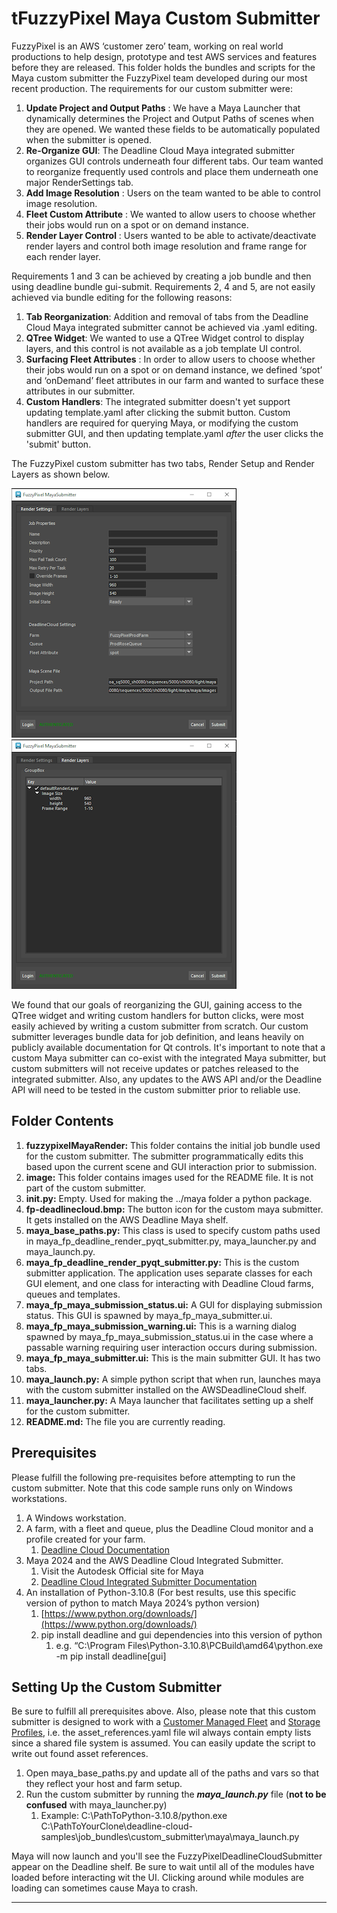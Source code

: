 # tFuzzyPixel Maya Custom Submitter

FuzzyPixel is an AWS ‘customer zero’ team, working on real world productions to help design, prototype and test AWS services and features before they are released. This folder holds the bundles and scripts for the Maya custom submitter the FuzzyPixel team developed during our most recent production. The requirements for our custom submitter were:

1. **Update Project and Output Paths** : We have a Maya Launcher that dynamically determines the Project and Output Paths of scenes when they are opened. We wanted these fields to be automatically populated when the submitter is opened.
2. **Re-Organize GUI**: The Deadline Cloud Maya integrated submitter organizes GUI controls underneath four different tabs. Our team wanted to reorganize frequently used controls and place them underneath one major RenderSettings tab.
3. **Add Image Resolution** : Users on the team wanted to be able to control image resolution.
4. **Fleet Custom Attribute** : We wanted to allow users to choose whether their jobs would run on a spot or on demand instance.
5. **Render Layer Control** : Users wanted to be able to activate/deactivate render layers and control both image resolution and frame range for each render layer.

Requirements 1 and 3 can be achieved by creating a job bundle and then using deadline bundle gui-submit. Requirements 2, 4 and 5, are not easily achieved via bundle editing for the following reasons:

1. **Tab Reorganization**: Addition and removal of tabs from the Deadline Cloud Maya integrated submitter cannot be achieved via .yaml editing.
2. **QTree Widget**: We wanted to use a QTree Widget control to display layers, and this control is not available as a job template UI control.
3. **Surfacing Fleet Attributes** : In order to allow users to choose whether their jobs would run on a spot or on demand instance, we defined ‘spot’ and ‘onDemand’ fleet attributes in our farm and wanted to surface these attributes in our submitter.
4. **Custom Handlers**: The integrated submitter doesn't yet support updating template.yaml after clicking the submit button. Custom handlers are required for querying Maya, or modifying the custom submitter GUI, and then updating template.yaml *after* the user clicks the  'submit' button.

The FuzzyPixel custom submitter has two tabs, Render Setup and Render Layers as shown below.

![RenderSettings](image/README/RenderSettings.png)![RenderLayers](image/README/RenderLayers.png)

We found that our goals of reorganizing the GUI, gaining access to the QTree widget and writing custom handlers for button clicks, were most easily achieved by writing a custom submitter from scratch. Our custom submitter leverages bundle data for job definition, and leans heavily on publicly available documentation for Qt controls. It's important to note that a custom Maya submitter can co-exist with the integrated Maya submitter, but custom submitters will not receive updates or patches released to the integrated submitter. Also, any updates to the AWS API and/or the Deadline API will need to be tested in the custom submitter prior to reliable use.

## Folder Contents

1. **fuzzypixelMayaRender:** This folder contains the initial job bundle used for the custom submitter. The submitter programmatically edits this based upon the current scene and GUI interaction prior to submission.
2. **image:** This folder contains images used for the README file. It is not part of the custom submitter.
3. **____init____.py:** Empty. Used for making the ../maya folder a python package.
4. **fp-deadlinecloud.bmp:** The button icon for the custom maya submitter. It gets installed on the AWS Deadline Maya shelf.
5. **maya_base_paths.py:** This class is used to specify custom paths used in maya_fp_deadline_render_pyqt_submitter.py, maya_launcher.py and maya_launch.py.
6. **maya_fp_deadline_render_pyqt_submitter.py:** This is the custom submitter application. The application uses separate classes for each GUI element, and one class for interacting with Deadline Cloud farms, queues and templates.
7. **maya_fp_maya_submission_status.ui:** A GUI for displaying submission status. This GUI is spawned by maya_fp_maya_submitter.ui.
8. **maya_fp_maya_submission_warning.ui:** This is a warning dialog spawned by maya_fp_maya_submission_status.ui in the case where a passable warning requiring user interaction occurs during submission.
9. **maya_fp_maya_submitter.ui:** This is the main submitter GUI. It has two tabs.
10. **maya_launch.py:** A simple python script that when run, launches maya with the custom submitter installed on the AWSDeadlineCloud shelf.
11. **maya_launcher.py:** A Maya launcher that facilitates setting up a shelf for the custom submitter.
12. **README.md:** The file you are currently reading.

## Prerequisites

Please fulfill the following pre-requisites before attempting to run the custom submitter. Note that this code sample runs only on Windows workstations.

1. A Windows workstation.
2. A farm, with a fleet and queue, plus the Deadline Cloud monitor and a profile created for your farm.
   1. [Deadline Cloud Documentation](https://docs.aws.amazon.com/deadline-cloud/latest/userguide/what-is-deadline-cloud.html)
3. Maya 2024 and the AWS Deadline Cloud Integrated Submitter.
   1. Visit the Autodesk Official site for Maya
   2. [Deadline Cloud Integrated Submitter Documentation](https://docs.aws.amazon.com/deadline-cloud/latest/userguide/submitter.html#submitter-installation)
4. An installation of Python-3.10.8  (For best results, use this specific version of python to match Maya 2024’s python version)
   1. [https://www.python.org/downloads/](https://www.python.org/downloads/)
   2. pip install deadline and gui dependencies into this version of python
      1. e.g. “C:\Program Files\Python-3.10.8\PCBuild\amd64\python.exe -m pip install deadline[gui]

## Setting Up the Custom Submitter

Be sure to fulfill all prerequisites above. Also, please note that this custom submitter is designed to work with a [Customer Managed Fleet](https://docs.aws.amazon.com/deadline-cloud/latest/userguide/manage-cmf.html) and [Storage Profiles](https://docs.aws.amazon.com/deadline-cloud/latest/developerguide/storage-profiles-and-path-mapping.html), i.e. the asset_references.yaml file wil always contain empty lists since a shared file system is assumed. You can easily update the script to write out found asset references.

1. Open maya_base_paths.py and update all of the paths and vars so that they reflect your host and farm setup.
2. Run the custom submitter by running the ***maya_launch.py*** file (**not to be confused** with maya_launcher.py)
   1. Example: C:\PathToPython-3.10.8/python.exe C:\PathToYourClone\deadline-cloud-samples\job_bundles\custom_submitter\maya\maya_launch.py

Maya will now launch and you'll see the FuzzyPixelDeadlineCloudSubmitter appear on the Deadline shelf. Be sure to wait until all of the modules have loaded before interacting wit the UI. Clicking around while modules are loading can sometimes cause Maya to crash.

---
